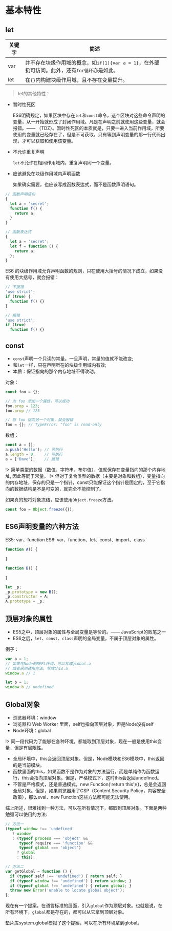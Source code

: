 # 基本特性

## let

关键字|简述
---|---
var|并不存在块级作用域的概念，如`if(1){var a = 1}`，在外部扔可访问。此外，还有`for循环`亦是如此。
let|在`{}`内构建块级作用域，且不存在变量提升。

> let的其他特性：

- 暂时性死区

	ES6明确规定，如果区块中存在`let`和`const`命令，这个区块对这些命令声明的变量，从一开始就形成了封闭作用域。凡是在声明之前就使用这些变量，就会报错。—— （TDZ）。暂时性死区的本质就是，只要一进入当前作用域，所要使用的变量就已经存在了，但是不可获取，只有等到声明变量的那一行代码出现，才可以获取和使用该变量。

- 不允许重复声明

	`let`不允许在相同作用域内，重复声明同一个变量。

- 应该避免在块级作用域内声明函数

	如果确实需要，也应该写成函数表达式，而不是函数声明语句。
	
```js
// 函数声明语句
{
  let a = 'secret';
  function f() {
    return a;
  }
}

// 函数表达式
{
  let a = 'secret';
  let f = function () {
    return a;
  };
}
```

ES6 的块级作用域允许声明函数的规则，只在使用大括号的情况下成立，如果没有使用大括号，就会报错：

```js
// 不报错
'use strict';
if (true) {
  function f() {}
}

// 报错
'use strict';
if (true)
  function f() {}
```

## const

- `const`声明一个只读的常量。一旦声明，常量的值就不能改变;
- 和`let`一样，只在声明所在的块级作用域内有效;
- 本质：保证指向的那个内存地址不得改动。

对象：
```js
const foo = {};

// 为 foo 添加一个属性，可以成功
foo.prop = 123;
foo.prop // 123

// 将 foo 指向另一个对象，就会报错
foo = {}; // TypeError: "foo" is read-only
```

数组：
```js
const a = [];
a.push('Hello'); // 可执行
a.length = 0;    // 可执行
a = ['Dave'];    // 报错
```

!> 简单类型的数据（数值、字符串、布尔值），值就保存在变量指向的那个内存地址, 因此等同于常量。
!> 但对于复合类型的数据（主要是对象和数组），变量指向的内存地址，保存的只是一个指针，const只能保证这个指针是固定的，至于它指向的数据结构是不是可变的，就完全不能控制了。


如果真的想将对象冻结，应该使用`Object.freeze`方法。

```js
const foo = Object.freeze({});
```

## ES6声明变量的六种方法

ES5: var、function
ES6: var、function、let、const、import、class


```js
function A() {
  
}

function B() {
  
}

let _p;
_p.prototype = new B();
_p.constructor = A;
A.prototype = _p;
```

## 顶层对象的属性

- ES5之中，顶层对象的属性与全局变量是等价的。—— JavaScript的败笔之一
- ES6之后，`let`、`const`、`class`声明的全局变量，不属于顶层对象的属性。

例子：
```js
var a = 1;
// 如果在Node的REPL环境，可以写成global.a
// 或者采用通用方法，写成this.a
window.a // 1

let b = 1;
window.b // undefined
```


## Global对象

- 浏览器环境：window
- 浏览器和 Web Worker 里面，self也指向顶层对象，但是Node没有self
- Node环境：global

!> 同一段代码为了能够在各种环境，都能取到顶层对象，现在一般是使用this变量，但是有局限性。

- 全局环境中，this会返回顶层对象。但是，Node模块和ES6模块中，this返回的是当前模块。
- 函数里面的this，如果函数不是作为对象的方法运行，而是单纯作为函数运行，this会指向顶层对象。但是，严格模式下，这时this会返回undefined。
- 不管是严格模式，还是普通模式，new Function('return this')()，总是会返回全局对象。但是，如果浏览器用了CSP（Content Security Policy，内容安全政策），那么eval、new Function这些方法都可能无法使用。

综上所述，很难找到一种方法，可以在所有情况下，都取到顶层对象。下面是两种勉强可以使用的方法:

```js
// 方法一
(typeof window !== 'undefined'
   ? window
   : (typeof process === 'object' &&
      typeof require === 'function' &&
      typeof global === 'object')
     ? global
     : this);
```

```js
// 方法二
var getGlobal = function () {
  if (typeof self !== 'undefined') { return self; }
  if (typeof window !== 'undefined') { return window; }
  if (typeof global !== 'undefined') { return global; }
  throw new Error('unable to locate global object');
};
```

现在有一个提案，在语言标准的层面，引入`global`作为顶层对象。也就是说，在所有环境下，`global`都是存在的，都可以从它拿到顶层对象。

垫片库system.global模拟了这个提案，可以在所有环境拿到global。

